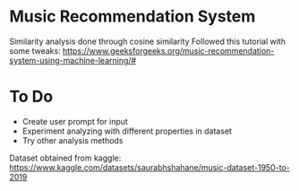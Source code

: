 # Music Recommendation System
Similarity analysis done through cosine similarity
Followed this tutorial with some tweaks: https://www.geeksforgeeks.org/music-recommendation-system-using-machine-learning/#

# To Do
* Create user prompt for input
* Experiment analyzing with different properties in dataset
* Try other analysis methods

Dataset obtained from kaggle: https://www.kaggle.com/datasets/saurabhshahane/music-dataset-1950-to-2019